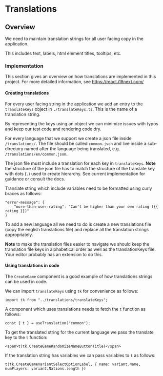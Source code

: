 # Translations

## Overview

We need to maintain translation strings for all user facing copy in the application.

This includes text, labels, html element titles, tooltips, etc.

### Implementation

This section gives an overview on how translations are implemented in this project. For more detailed information, see https://react.i18next.com/

#### Creating translations

For every user facing string in the application we add an entry to the `translateKeys` object in `./translateKeys.ts`. This is the name of a translation string.

By representing the keys using an object we can minimize issues with typos and keep our test code and rendering code dry.

For every language that we support we create a json file inside `/translations/`. The file should be called `common.json` and live inside a sub-directory named after the language being translated, e.g. `/translations/en/common.json`.

The json file must include a translation for each key in `translateKeys`. **Note** the structure of the json file has to match the structure of the translate key with dots (`.`) used to create hierarchy. See current implementation for guidance or consult the docs.

Translate string which include variables need to be formatted using curly braces as follows:
```
"error-message": {
    "more-than-user-rating": "Can't be higher than your own rating ({{ rating }})"
}
```

To add a new language all we need to do is create a new translations file (copy the english translations file) and replace all the translation strings appropriately.

**Note** to make the translation files easier to navigate we should keep the translation file keys in alphabetical order as well as the translationKeys file. Your editor probably has an extension to do this.

#### Using translations in code

The `CreateGame` component is a good example of how translations strings can be used in code.

We can import `translateKeys` using `tk` for convenience as follows:
```
import tk from "../translations/translateKeys";
```

A component which uses translations needs to fetch the `t` function as follows:
```
const { t } = useTranslation("common");
```

To get the translated string for the current language we pass the translate key to the `t` function:
```
<span>t(tk.CreateGameRandomizeNameButtonTitle)</span>
```

If the translation string has variables we can pass variables to `t` as follows:
```
t(tk.CreateGameVariantSelectOptionLabel, { name: variant.Name, numPlayers: variant.Nations.length })
```